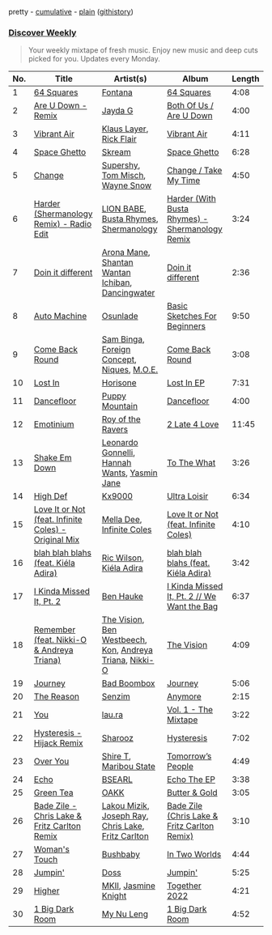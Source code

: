 pretty - [cumulative](/playlists/cumulative/Discover%20Weekly.md) - [plain](/playlists/plain/37i9dQZEVXcERLiUqU2pJX) ([githistory](https://github.githistory.xyz/vitokorn/spotify-playlist-archive/blob/master/playlists/plain/37i9dQZEVXcERLiUqU2pJX))

### [Discover Weekly](https://open.spotify.com/playlist/37i9dQZEVXcERLiUqU2pJX)

> Your weekly mixtape of fresh music. Enjoy new music and deep cuts picked for you. Updates every Monday.

| No. | Title | Artist(s) | Album | Length |
|---|---|---|---|---|
| 1 | [64 Squares](https://open.spotify.com/track/0rCAPKd8rMXBmfyGVSnhM4) | [Fontana](https://open.spotify.com/artist/0MRqvocd0mMmHPQHz23atY) | [64 Squares](https://open.spotify.com/album/3gC8wudiIbJ5j5G1AX0SoG) | 4:08 |
| 2 | [Are U Down - Remix](https://open.spotify.com/track/0GyPmdjs3YBPCfWccCBxPD) | [Jayda G](https://open.spotify.com/artist/3NKVm2Jedcf6ibJr6pMUVx) | [Both Of Us / Are U Down](https://open.spotify.com/album/73rAUSm45jVN9L5oAtUaIV) | 4:00 |
| 3 | [Vibrant Air](https://open.spotify.com/track/7ons5HsFQUnWu2x7dXNZAa) | [Klaus Layer](https://open.spotify.com/artist/0qU9C0toB3cUdPP8NMZl9x), [Rick Flair](https://open.spotify.com/artist/1SubFDEqffDefZVmpeiV8m) | [Vibrant Air](https://open.spotify.com/album/7L6AoK0MZ3JMMLgKskMmsq) | 4:11 |
| 4 | [Space Ghetto](https://open.spotify.com/track/6nSDleI8tt4spZmw7RtiBz) | [Skream](https://open.spotify.com/artist/2jbP92oFLWqPqogflK1wlW) | [Space Ghetto](https://open.spotify.com/album/6ZBqucwS7WsC2ACThie8x2) | 6:28 |
| 5 | [Change](https://open.spotify.com/track/0eK9owI3ww9aY4KT7pFOt6) | [Supershy](https://open.spotify.com/artist/2hk94pAZS1iYSqoICeTyh1), [Tom Misch](https://open.spotify.com/artist/1uiEZYehlNivdK3iQyAbye), [Wayne Snow](https://open.spotify.com/artist/4uQXSvBw8nQ6yOEQctKbz0) | [Change / Take My Time](https://open.spotify.com/album/6keiNGWzWUxhvHf0LcDlXT) | 4:50 |
| 6 | [Harder (Shermanology Remix) - Radio Edit](https://open.spotify.com/track/2ZhZ76JnLYcjFmcExTdxNF) | [LION BABE](https://open.spotify.com/artist/4VA3EAvncrTucjTmrvd4GE), [Busta Rhymes](https://open.spotify.com/artist/1YfEcTuGvBQ8xSD1f53UnK), [Shermanology](https://open.spotify.com/artist/4Siyzg8kWayQfPQsPSl6JI) | [Harder (With Busta Rhymes) - Shermanology Remix](https://open.spotify.com/album/2YKdhOGgOq29ImtFWvwin2) | 3:24 |
| 7 | [Doin it different](https://open.spotify.com/track/6T4SujePoy0ycykUFR2k9X) | [Arona Mane](https://open.spotify.com/artist/70yqFQVIWhHa89ELLSB69B), [Shantan Wantan Ichiban](https://open.spotify.com/artist/2wHEmbHawzjMlgUL9DMxmC), [Dancingwater](https://open.spotify.com/artist/2kNrWVsXMU26GXUcJYPi3M) | [Doin it different](https://open.spotify.com/album/1kNPtL0TlU4IEMWzMsZeDL) | 2:36 |
| 8 | [Auto Machine](https://open.spotify.com/track/16qMkS25a2cS1xEV9S3wwC) | [Osunlade](https://open.spotify.com/artist/4mHngi71hWNKTRuyl3W9FY) | [Basic Sketches For Beginners](https://open.spotify.com/album/61MlV5v8LMdY0wR13gZMuq) | 9:50 |
| 9 | [Come Back Round](https://open.spotify.com/track/2jBTjfpssX7kDgz6dbDIfN) | [Sam Binga](https://open.spotify.com/artist/2oyU4eToyQkxAFjkB3blsi), [Foreign Concept](https://open.spotify.com/artist/1C6bWCoDcKvuZtY4cEHk5N), [Niques](https://open.spotify.com/artist/5cN8uCTdIiYK3cBlUT9adE), [M.O.E.](https://open.spotify.com/artist/0BCG2FhQiYd4oSMQSJlU79) | [Come Back Round](https://open.spotify.com/album/5kf8ANj5Bdy6mYmDsyAxWM) | 3:08 |
| 10 | [Lost In](https://open.spotify.com/track/21XwPl7LHxeEF9tx9QP1Jq) | [Horisone](https://open.spotify.com/artist/4QK6kc57qNZNCb8DZ68tOr) | [Lost In EP](https://open.spotify.com/album/4jzw1EWxjBheLatuXuoAx7) | 7:31 |
| 11 | [Dancefloor](https://open.spotify.com/track/1aDd5ioq8tzscMo3tYVLfU) | [Puppy Mountain](https://open.spotify.com/artist/5uKqqVe2DRZMZBwV5wYYAH) | [Dancefloor](https://open.spotify.com/album/0LHWlUFCB7xkGVmlgfZFI2) | 4:00 |
| 12 | [Emotinium](https://open.spotify.com/track/2dXBGKusFEVysXoBhv9hmZ) | [Roy of the Ravers](https://open.spotify.com/artist/1ZUMNqd7GkMq58qxvEzRSo) | [2 Late 4 Love](https://open.spotify.com/album/33kFSPu2d9DxTArFZ5NKeM) | 11:45 |
| 13 | [Shake Em Down](https://open.spotify.com/track/1c6cn9C68InxW5DBtZTjvC) | [Leonardo Gonnelli](https://open.spotify.com/artist/1oPZQYWNypR7DseLlEVhXe), [Hannah Wants](https://open.spotify.com/artist/7sK4hnuUOXw6VStDw0q8NI), [Yasmin Jane](https://open.spotify.com/artist/7vyJodZNJWzk9YzTzxo4I4) | [To The What](https://open.spotify.com/album/2txwQTjww2p9Xbi6lLQstZ) | 3:26 |
| 14 | [High Def](https://open.spotify.com/track/3vUedBe9LYv5apf97L46Lq) | [Kx9000](https://open.spotify.com/artist/3HVmCZTPQmaMi5GH0mPj4J) | [Ultra Loisir](https://open.spotify.com/album/2rUENvDOfAfI90YTQ5HHNT) | 6:34 |
| 15 | [Love It or Not (feat. Infinite Coles) - Original Mix](https://open.spotify.com/track/1ldxBJjV5yaCnxVDkz9JhH) | [Mella Dee](https://open.spotify.com/artist/2iT8KIetokMHRjhj8dJuNn), [Infinite Coles](https://open.spotify.com/artist/1OUKcUMWgpiUgctbvFS5PZ) | [Love It or Not (feat. Infinite Coles)](https://open.spotify.com/album/3pCXFEtYJmI50zcMpw44st) | 4:10 |
| 16 | [blah blah blahs (feat. Kiéla Adira)](https://open.spotify.com/track/6cGu86LLLK03HpX3ERgiBk) | [Ric Wilson](https://open.spotify.com/artist/34zbMuAgXxsgqnGXSxWvCR), [Kiéla Adira](https://open.spotify.com/artist/4yd2a7A5sVp0QEzPQASBkY) | [blah blah blahs (feat. Kiéla Adira)](https://open.spotify.com/album/3TViEls6ZkPMYErrmuHeI4) | 3:42 |
| 17 | [I Kinda Missed It, Pt. 2](https://open.spotify.com/track/3sXK2mSjguulDYPUIzGg5y) | [Ben Hauke](https://open.spotify.com/artist/1aBDI4nH6OfAkNyUX08O2V) | [I Kinda Missed It, Pt. 2 // We Want the Bag](https://open.spotify.com/album/2bcMZ8OapFrn9lPa8a7KlX) | 6:37 |
| 18 | [Remember (feat. Nikki-O & Andreya Triana)](https://open.spotify.com/track/13QSZ2o4sl9t42nNgNNGpP) | [The Vision](https://open.spotify.com/artist/33nwA09TKiO0nWmUrI3E1I), [Ben Westbeech](https://open.spotify.com/artist/0qP3Irw4a8UFvXv6KQf3XM), [Kon](https://open.spotify.com/artist/4JbrK7cFQmSZ7tKBUbV3zi), [Andreya Triana](https://open.spotify.com/artist/6SKEuFZYhaTytrhtJjgnO2), [Nikki-O](https://open.spotify.com/artist/1cVdPPKt04x4LIFGW4rUnL) | [The Vision](https://open.spotify.com/album/7G3RYP4Wc2vtFHihpR8HXN) | 4:09 |
| 19 | [Journey](https://open.spotify.com/track/18nkRyEK167YenCb6p0Hbe) | [Bad Boombox](https://open.spotify.com/artist/6ZisvOKQY2LDItOkbsy2qd) | [Journey](https://open.spotify.com/album/1QjcyloLYJDm8A4uA2DqnI) | 5:06 |
| 20 | [The Reason](https://open.spotify.com/track/01e4f0w01u3Z3j9crga6GZ) | [Senzim](https://open.spotify.com/artist/7Kkk2IQAS0w4aTaPxmK32x) | [Anymore](https://open.spotify.com/album/5M6fitX58xD5xqFRR41YVa) | 2:15 |
| 21 | [You](https://open.spotify.com/track/5bDaY6dCXp6obvN6MKV23v) | [lau.ra](https://open.spotify.com/artist/3uOdNUjwD6hhOh1z2dQEIn) | [Vol. 1 - The Mixtape](https://open.spotify.com/album/1ZZSNrohitWJIhvm4ThElN) | 3:22 |
| 22 | [Hysteresis - Hijack Remix](https://open.spotify.com/track/6ckB14FEPBX8hnBwZ9mjJR) | [Sharooz](https://open.spotify.com/artist/7vm9dcWlsjSzHAKWnZLOMj) | [Hysteresis](https://open.spotify.com/album/5xvh4P1UTIrpOXQ4IHzAt2) | 7:02 |
| 23 | [Over You](https://open.spotify.com/track/2LxCIxNVIOW2c2e0jzVy6W) | [Shire T](https://open.spotify.com/artist/0AIim12jO78DuyyUYbHfAe), [Maribou State](https://open.spotify.com/artist/7zrkALJ9ayRjzysp4QYoEg) | [Tomorrow’s People](https://open.spotify.com/album/0qk4ovxWz0en2H2HIqz2wT) | 4:49 |
| 24 | [Echo](https://open.spotify.com/track/7vXmwendLGaahqYxpCTSvj) | [BSEARL](https://open.spotify.com/artist/3e3riRnIankd5kcDNvsZFi) | [Echo The EP](https://open.spotify.com/album/4PjlprbLPdCqRXJZzGZVBc) | 3:38 |
| 25 | [Green Tea](https://open.spotify.com/track/6muDoAXewZieIlWv8Hsdar) | [OAKK](https://open.spotify.com/artist/5Fxhpw4yw2CH0k6q3b4q0y) | [Butter & Gold](https://open.spotify.com/album/5xqFr6ARDFbVkAA1Yzp6a1) | 3:05 |
| 26 | [Bade Zile - Chris Lake & Fritz Carlton Remix](https://open.spotify.com/track/4vo8VpwuoeEw6M97F5Cbz7) | [Lakou Mizik](https://open.spotify.com/artist/2AzO6D2TXB9qEqL6UfUU8r), [Joseph Ray](https://open.spotify.com/artist/4O2IFXgH0FqMSHU4pzpqQX), [Chris Lake](https://open.spotify.com/artist/5Igpc9iLZ3YGtKeYfSrrOE), [Fritz Carlton](https://open.spotify.com/artist/6aAmn1gPGW2cK0SN87bROv) | [Bade Zile (Chris Lake & Fritz Carlton Remix)](https://open.spotify.com/album/0rsS2Pn1RYQg369LfdGNXD) | 3:10 |
| 27 | [Woman's Touch](https://open.spotify.com/track/0gCk62c74B2D5TF6cOrmBt) | [Bushbaby](https://open.spotify.com/artist/6YYg4TQoF8cp50IuM2vU4C) | [In Two Worlds](https://open.spotify.com/album/5oAPopKo0zZwdDdYtzqgu9) | 4:44 |
| 28 | [Jumpin'](https://open.spotify.com/track/3CjqPzG6sUMTzVAcA2bdKS) | [Doss](https://open.spotify.com/artist/7bQLFALIEawxhkyFiiLVhM) | [Jumpin'](https://open.spotify.com/album/2KGsOHUVxwWMfJ8g3WtTER) | 5:25 |
| 29 | [Higher](https://open.spotify.com/track/0oSsN5AbUaHbgH1XTf9lyM) | [MKII](https://open.spotify.com/artist/5f3LuTeqMEAwXLyyCHXlLq), [Jasmine Knight](https://open.spotify.com/artist/62dzcTsEV21nYVDa3ViUEh) | [Together 2022](https://open.spotify.com/album/7A0HHfE6wFlRdIhfqyGGxX) | 4:21 |
| 30 | [1 Big Dark Room](https://open.spotify.com/track/1z3IwUrG7bbsyolsCGvSt1) | [My Nu Leng](https://open.spotify.com/artist/2rChxbkkh2U5ZrPuShKmTZ) | [1 Big Dark Room](https://open.spotify.com/album/2P4XI9YOzXk7kPriN6RmCB) | 4:52 |